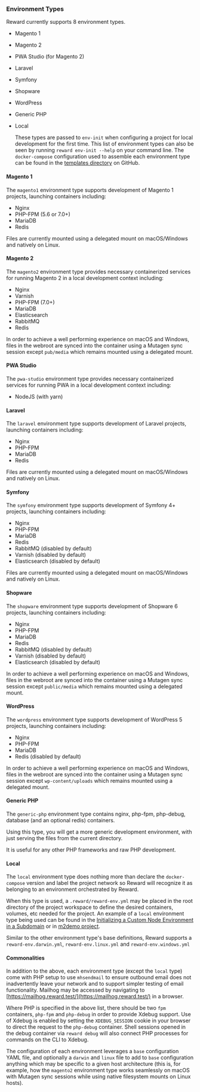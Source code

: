 ### Environment Types

Reward currently supports 8 environment types.

* Magento 1
* Magento 2
* PWA Studio (for Magento 2)
* Laravel
* Symfony
* Shopware
* WordPress
* Generic PHP
* Local

  These types are passed to `env-init` when configuring a project for local development for the first time. This list of
  environment types can also be seen by running `reward env-init --help` on your command line. The `docker-compose`
  configuration used to assemble each environment type can be found in
  the [templates directory](https://github.com/itgcloud/reward/tree/main/templates) on GitHub.

#### Magento 1

The `magento1` environment type supports development of Magento 1 projects, launching containers including:

* Nginx
* PHP-FPM (5.6 or 7.0+)
* MariaDB
* Redis

Files are currently mounted using a delegated mount on macOS/Windows and natively on Linux.

#### Magento 2

The `magento2` environment type provides necessary containerized services for running Magento 2 in a local development
context including:

* Nginx
* Varnish
* PHP-FPM (7.0+)
* MariaDB
* Elasticsearch
* RabbitMQ
* Redis

In order to achieve a well performing experience on macOS and Windows, files in the webroot are synced into the
container using a Mutagen sync session except `pub/media` which remains mounted using a delegated mount.

#### PWA Studio

The `pwa-studio` environment type provides necessary containerized services for running PWA in a local development
context including:

* NodeJS (with yarn)

#### Laravel

The `laravel` environment type supports development of Laravel projects, launching containers including:

* Nginx
* PHP-FPM
* MariaDB
* Redis

Files are currently mounted using a delegated mount on macOS/Windows and natively on Linux.

#### Symfony

The `symfony` environment type supports development of Symfony 4+ projects, launching containers including:

* Nginx
* PHP-FPM
* MariaDB
* Redis
* RabbitMQ (disabled by default)
* Varnish (disabled by default)
* Elasticsearch (disabled by default)

Files are currently mounted using a delegated mount on macOS/Windows and natively on Linux.

#### Shopware

The `shopware` environment type supports development of Shopware 6 projects, launching containers including:

* Nginx
* PHP-FPM
* MariaDB
* Redis
* RabbitMQ (disabled by default)
* Varnish (disabled by default)
* Elasticsearch (disabled by default)

In order to achieve a well performing experience on macOS and Windows, files in the webroot are synced into the
container using a Mutagen sync session except `public/media` which remains mounted using a delegated mount.

#### WordPress

The `wordpress` environment type supports development of WordPress 5 projects, launching containers including:

* Nginx
* PHP-FPM
* MariaDB
* Redis (disabled by default)

In order to achieve a well performing experience on macOS and Windows, files in the webroot are synced into the
container using a Mutagen sync session except `wp-content/uploads` which remains mounted using a delegated mount.

#### Generic PHP

The `generic-php` environment type contains nginx, php-fpm, php-debug, database (and an optional redis) containers.

Using this type, you will get a more generic development environment, with just serving the files from the current
directory.

It is useful for any other PHP frameworks and raw PHP development.

#### Local

The `local` environment type does nothing more than declare the `docker-compose` version and label the project network
so Reward will recognize it as belonging to an environment orchestrated by Reward.

When this type is used, a `.reward/reward-env.yml` may be placed in the root directory of the project workspace to
define the desired containers, volumes, etc needed for the project. An example of a `local` environment type being used
can be found in the [Initializing a Custom Node Environment in a Subdomain](custom-environment.html) or
in [m2demo project](https://github.com/davidalger/m2demo).

Similar to the other environment type's base definitions, Reward supports a `reward-env.darwin.yml`,
`reward-env.linux.yml` and `reward-env.windows.yml`

#### Commonalities

In addition to the above, each environment type (except the `local` type) come with PHP setup to use `mhsendmail` to
ensure outbound email does not inadvertently leave your network and to support simpler testing of email functionality.
Mailhog may be accessed by navigating to [https://mailhog.reward.test/](https://mailhog.reward.test/) in a browser.

Where PHP is specified in the above list, there should be two `fpm` containers, `php-fpm` and `php-debug` in order to
provide Xdebug support. Use of Xdebug is enabled by setting the `XDEBUG_SESSION` cookie in your browser to direct the
request to the `php-debug` container. Shell sessions opened in the debug container via `reward debug` will also connect
PHP processes for commands on the CLI to Xdebug.

The configuration of each environment leverages a `base` configuration YAML file, and optionally a `darwin` and `linux`
file to add to `base` configuration anything which may be specific to a given host architecture (this is, for example,
how the `magento2` environment type works seamlessly on macOS with Mutagen sync sessions while using native filesystem
mounts on Linux hosts).
